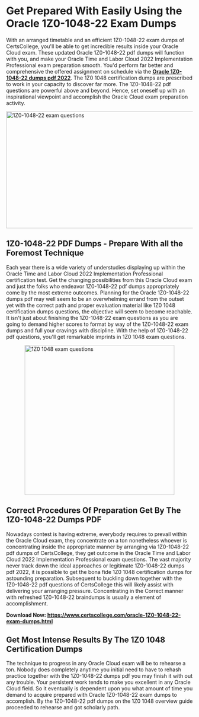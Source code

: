 <h1><strong>Get Prepared With Easily Using the Oracle 1Z0-1048-22 Exam Dumps&nbsp;</strong></h1>
<p><span style="font-weight: 400;">With an arranged timetable and an efficient  1Z0-1048-22 exam dumps of CertsCollege, you'll be able to get incredible results inside your Oracle Cloud exam. These updated Oracle 1Z0-1048-22 pdf dumps will function with you, and make your Oracle Time and Labor Cloud 2022 Implementation Professional exam preparation smooth. You'd perform far better and comprehensive the offered assignment on schedule via the <strong><a href="https://www.certscollege.com/oracle-1Z0-1048-22-exam-dumps.html">Oracle 1Z0-1048-22 dumps pdf 2022</a></strong>. The 1Z0 1048 certification dumps are prescribed to work in your capacity to discover far more. The  1Z0-1048-22 pdf questions are powerful above and beyond. Hence, set oneself up with an inspirational viewpoint and accomplish the Oracle Cloud exam preparation activity.&nbsp;</span></p>
<p><span style="font-weight: 400;"><img style="display: block; margin-left: auto; margin-right: auto;" src="https://i.ibb.co/CPDK3ps/Yellow-and-Blue-Initiative-Blog-Banner.png" alt="1Z0-1048-22 exam questions" width="559" height="315" /></span></p>
<h2><strong>1Z0-1048-22 PDF Dumps - Prepare With all the Foremost Technique</strong></h2>
<p><span style="font-weight: 400;">Each year there is a wide variety of understudies displaying up within the Oracle Time and Labor Cloud 2022 Implementation Professional certification test. Get the changing possibilities from this Oracle Cloud exam and just the folks who endeavor 1Z0-1048-22 pdf dumps appropriately come by the most extreme outcomes. Planning for the Oracle 1Z0-1048-22 dumps pdf may well seem to be an overwhelming errand from the outset yet with the correct path and proper evaluation material like 1Z0 1048 certification dumps questions, the objective will seem to become reachable. It isn't just about finishing the 1Z0-1048-22 exam questions as you are going to demand higher scores to format by way of the 1Z0-1048-22 exam dumps and full your cravings with discipline. With the help of 1Z0-1048-22 pdf questions, you'll get remarkable imprints in 1Z0 1048 exam questions.</span></p>
<p><span style="font-weight: 400;"><a href="https://tinyurl.com/4652f3vm"><img style="display: block; margin-left: auto; margin-right: auto;" src="https://i.ibb.co/9tMrhdY/Teacher-Appreciation-Invitation.png" alt="1Z0 1048 exam questions " width="404" height="404" /></a></span></p>
<h2><strong>Correct Procedures Of Preparation Get By The 1Z0-1048-22 Dumps PDF</strong></h2>
<p><span style="font-weight: 400;">Nowadays contest is having extreme, everybody requires to prevail within the Oracle Cloud exam, they concentrate on a ton nonetheless whoever is concentrating inside the appropriate manner by arranging via 1Z0-1048-22 pdf dumps of CertsCollege, they get outcome in the Oracle Time and Labor Cloud 2022 Implementation Professional exam questions. The vast majority never track down the ideal approaches or legitimate 1Z0-1048-22 dumps pdf 2022, it is possible to get the bona fide 1Z0 1048 certification dumps for astounding preparation. Subsequent to buckling down together with the  1Z0-1048-22 pdf questions of CertsCollege this will likely assist with delivering your arranging pressure. Concentrating in the Correct manner with refreshed 1Z0-1048-22 braindumps is usually a element of accomplishment.</span></p>
<p><span style="font-weight: 400;"><strong>Download Now: <a href="https://www.certscollege.com/oracle-1Z0-1048-22-exam-dumps.html">https://www.certscollege.com/oracle-1Z0-1048-22-exam-dumps.html</a></strong></span></p>
<h2><strong>Get Most Intense Results By The 1Z0 1048 Certification Dumps</strong></h2>
<p><span style="font-weight: 400;">The technique to progress in any Oracle Cloud exam will be to rehearse a ton. Nobody does completely anytime you initial need to have to rehash practice together with the 1Z0-1048-22 dumps pdf you may finish it with out any trouble. Your persistent work tends to make you excellent in any Oracle Cloud field. So it eventually is dependent upon you what amount of time you demand to acquire prepared with Oracle 1Z0-1048-22 exam dumps to accomplish. By the 1Z0-1048-22 pdf dumps on the 1Z0 1048 overview guide proceeded to rehearse and got scholarly path.</span></p>
